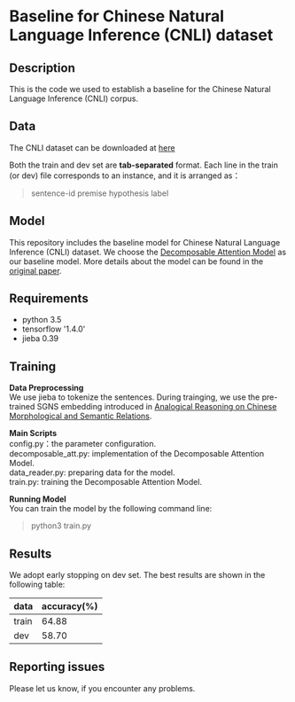 # Baseline for Chinese Natural Language Inference (CNLI)  dataset

## Description
This is the code we used to establish a baseline for the Chinese Natural Language Inference (CNLI) corpus. 


## Data

The CNLI dataset can be downloaded at [here](https://github.com/blcunlp/CNLI/tree/master/CNLI_Data)

Both the train and dev set are  **tab-separated** format.
Each line in the train (or dev) file corresponds to an instance, and it is arranged as：  
>sentence-id premise   hypothesis  label



## Model

This repository includes the baseline model for Chinese Natural Language Inference (CNLI) dataset. 
We choose the [Decomposable Attention Model](https://arxiv.org/pdf/1606.01933.pdf) as our baseline model. More details about the model can be found in the [original paper](https://arxiv.org/pdf/1606.01933.pdf). 


## Requirements
* python 3.5
* tensorflow      '1.4.0'
* jieba 0.39

## Training


**Data Preprocessing**  
We use jieba to tokenize the sentences. During trainging, we use the pre-trained SGNS embedding introduced in [Analogical Reasoning on Chinese Morphological and Semantic Relations](https://arxiv.org/abs/1805.06504). 

**Main Scripts**  
config.py：the parameter configuration.  
decomposable_att.py: implementation of the Decomposable Attention Model.   
data_reader.py: preparing data for the model.    
train.py: training the Decomposable Attention Model. 

**Running Model**  
You can train the model by the following command line: 
> python3 train.py


## Results 

We adopt early stopping on dev set. The best results are shown in the following table: 

data | accuracy(%)
---|---
train | 64.88
dev | 58.70



## Reporting issues
Please let us know, if you encounter any problems.
